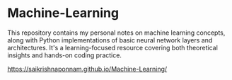 # Machine-Learning
This repository contains my personal notes on machine learning concepts, along with Python implementations of basic neural network layers and architectures. It's a learning-focused resource covering both theoretical insights and hands-on coding practice.

https://saikrishnaponnam.github.io/Machine-Learning/